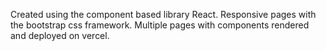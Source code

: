 Created using the component based library React. Responsive pages with the bootstrap css framework. Multiple pages with components rendered and deployed on vercel.